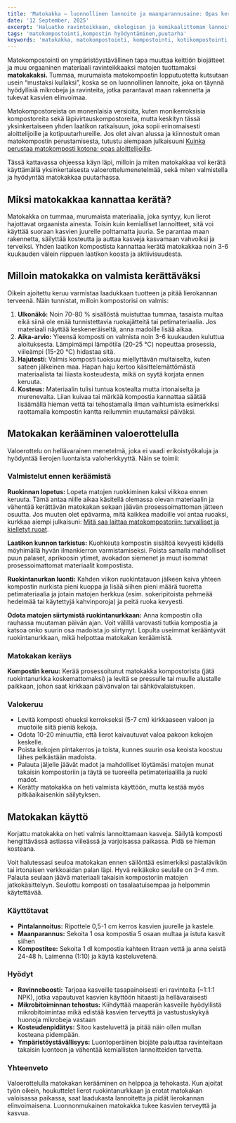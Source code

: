 ```yaml
---
title: 'Matokakka – luonnollinen lannoite ja maanparannusaine: Opas keräämiseen ja käyttöön'
date: '12 September, 2025'
excerpt: 'Haluatko ravinteikkaan, ekologisen ja kemikaalittoman lannoitteen puutarhaasi? Matokakka eli matokompostin tuottama humus parantaa maan rakennetta, lisää mikrobitoimintaa ja tukee kasvien kasvua. Lue, miten tunnistat kypsän matokompostin, keräät matokakan tehokkaasti ja hyödynnät sen puutarhassa.'
tags: 'matokompostointi,kompostin hyödyntäminen,puutarha'
keywords: 'matokakka, matokompostointi, kompostointi, kotikompostointi, luonnollinen lannoite, biojäte, puutarhanhoito, lierot, red wiggler, eisenia fetida, maanparannus, kierrätys, ekologinen viljely, kemikaaliton puutarha'
---
```


Matokompostointi on ympäristöystävällinen tapa muuttaa keittiön biojätteet ja muu orgaaninen materiaali ravinteikkaaksi matojen tuottamaksi **matokakaksi.** Tummaa, murumaista matokompostin lopputuotetta kutsutaan usein “mustaksi kullaksi”, koska se on luonnollinen lannoite, joka on täynnä hyödyllisiä mikrobeja ja ravinteita, jotka parantavat maan rakennetta ja tukevat kasvien elinvoimaa.

Matokompostoreista on monenlaisia versioita, kuten monikerroksisia kompostoreita sekä läpivirtauskompostoreita, mutta keskityn tässä yksinkertaiseen yhden laatikon ratkaisuun, joka sopii erinomaisesti aloittelijoille ja kotipuutarhureille. Jos olet aivan alussa ja kiinnostuit oman matokompostin perustamisesta, tutustu aiempaan julkaisuuni [Kuinka perustaa matokomposti kotona: opas aloittelijoille](https://www.luomuliero.fi/blogi/julkaisu/kuinka-perustaa-matokomposti-kotona-opas-aloittelijoille).

Tässä kattavassa ohjeessa käyn läpi, milloin ja miten matokakkaa voi kerätä käyttämällä yksinkertaisesta valoerottelumenetelmää, sekä miten valmistella ja hyödyntää matokakkaa puutarhassa.

## Miksi matokakkaa kannattaa kerätä?

Matokakka on tummaa, murumaista materiaalia, joka syntyy, kun lierot hajottavat orgaanista ainesta. Toisin kuin kemialliset lannoitteet, sitä voi käyttää suoraan kasvien juurelle polttamatta juuria. Se parantaa maan rakennetta, säilyttää kosteutta ja auttaa kasveja kasvamaan vahvoiksi ja terveiksi. Yhden laatikon kompostista kannattaa kerätä matokakkaa noin 3-6 kuukauden välein riippuen laatikon koosta ja aktiivisuudesta.

## Milloin matokakka on valmista kerättäväksi

Oikein ajoitettu keruu varmistaa laadukkaan tuotteen ja pitää lierokannan terveenä. Näin tunnistat, milloin kompostorisi on valmis:

1. **Ulkonäkö:** Noin 70-80 % sisällöstä muistuttaa tummaa, tasaista multaa eikä siinä ole enää tunnistettavia ruokajätteitä tai petimateriaalia. Jos materiaali näyttää keskeneräiseltä, anna madoille lisää aikaa.
2. **Aika-arvio:** Yleensä komposti on valmista noin 3-6 kuukauden kuluttua aloituksesta. Lämpimämpi lämpötila (20-25 °C) nopeuttaa prosessia, viileämpi (15-20 °C) hidastaa sitä.
3. **Hajutesti:** Valmis komposti tuoksuu miellyttävän multaiselta, kuten sateen jälkeinen maa. Hapan haju kertoo käsittelemättömästä materiaalista tai liiasta kosteudesta, mikä on syytä korjata ennen keruuta.
4. **Kosteus:** Materiaalin tulisi tuntua kostealta mutta irtonaiselta ja murenevalta. Liian kuivaa tai märkää kompostia kannattaa säätää lisäämällä hieman vettä tai tehostamalla ilman vaihtumista esimerkiksi raottamalla kompostin kantta reilummin muutamaksi päiväksi.

## Matokakan kerääminen valoerottelulla

Valoerottelu on hellävarainen menetelmä, joka ei vaadi erikoistyökaluja ja hyödyntää lierojen luontaista valoherkkyyttä. Näin se toimii:

### Valmistelut ennen keräämistä

**Ruokinnan lopetus:** Lopeta matojen ruokkiminen kaksi viikkoa ennen keruuta. Tämä antaa niille aikaa käsitellä olemassa olevan materiaalin ja vähentää kerättävän matokakan sekaan jäävän prosessoimattoman jätteen osuutta. Jos muuten olet epävarma, mitä kaikkea madoille voi antaa ruoaksi, kurkkaa aiempi julkaisuni: [Mitä saa laittaa matokompostoriin: turvalliset ja kielletyt ruoat](https://www.luomuliero.fi/blogi/julkaisu/mita-saa-laittaa-matokompostoriin-turvalliset-ja-kielletyt-ruoat).

**Laatikon kunnon tarkistus:** Kuohkeuta kompostin sisältöä kevyesti kädellä möyhimällä hyvän ilmankierron varmistamiseksi. Poista samalla mahdolliset puun palaset, aprikoosin ytimet, avokadon siemenet ja muut isommat prosessoimattomat materiaalit kompostista.

**Ruokintanurkan luonti:** Kahden viikon ruokintatauon jälkeen kaiva yhteen kompostin nurkista pieni kuoppa ja lisää siihen pieni määrä tuoretta petimateriaalia ja jotain matojen herkkua (esim. sokeripitoista pehmeää hedelmää tai käytettyjä kahvinporoja) ja peitä ruoka kevyesti.

**Odota matojen siirtymistä ruokintanurkkaan:** Anna kompostin olla rauhassa muutaman päivän ajan. Voit välillä varovasti tutkia kompostia ja katsoa onko suurin osa madoista jo siirtynyt. Lopulta useimmat kerääntyvät ruokintanurkkaan, mikä helpottaa matokakan keräämistä.

### Matokakan keräys

**Kompostin keruu:** Kerää prosessoitunut matokakka kompostorista (jätä ruokintanurkka koskemattomaksi) ja levitä se pressulle tai muulle alustalle paikkaan, johon saat kirkkaan päivänvalon tai sähkövalaistuksen.

### Valokeruu

- Levitä komposti ohueksi kerrokseksi (5-7 cm) kirkkaaseen valoon ja muotoile siitä pieniä kekoja.
- Odota 10-20 minuuttia, että lierot kaivautuvat valoa pakoon kekojen keskelle.
- Poista kekojen pintakerros ja toista, kunnes suurin osa keoista koostuu lähes pelkästään madoista.
- Palauta jäljelle jäävät madot ja mahdolliset löytämäsi matojen munat takaisin kompostoriin ja täytä se tuoreella petimateriaalilla ja ruoki madot.
- Kerätty matokakka on heti valmista käyttöön, mutta kestää myös pitkäaikaisenkin säilytyksen.

## Matokakan käyttö

Korjattu matokakka on heti valmis lannoittamaan kasveja. Säilytä komposti hengittävässä astiassa viileässä ja varjoisassa paikassa. Pidä se hieman kosteana.

<aside>
Voit halutessasi seuloa matokakan ennen säilöntää esimerkiksi pastalävikön tai irtonaisen verkkoaidan palan läpi. Hyvä reikäkoko seulalle on 3-4 mm. Palauta seulaan jäävä materiaali takaisin kompostoriin matojen jatkokäsittelyyn. Seulottu komposti on tasalaatuisempaa ja helpommin käytettävää.
</aside>

### Käyttötavat

- **Pintalannoitus:** Ripottele 0,5-1 cm kerros kasvien juurelle ja kastele.
- **Maanparannus:** Sekoita 1 osa kompostia 5 osaan multaa ja istuta kasvit siihen
- **Kompostitee:** Sekoita 1 dl kompostia kahteen litraan vettä ja anna seistä 24-48 h. Laimenna (1:10) ja käytä kasteluvetenä.

### Hyödyt

- **Ravinneboosti:** Tarjoaa kasveille tasapainoisesti eri ravinteita (~1:1:1 NPK), jotka vapautuvat kasvien käyttöön hitaasti ja hellävaraisesti
- **Mikrobitoiminnan tehostus:** Kiihdyttää maaperän kasveille hyödyllistä mikrobitoimintaa mikä edistää kasvien terveyttä ja vastustuskykyä huonoja mikrobeja vastaan
- **Kosteudenpidätys:** Sitoo kasteluvettä ja pitää näin ollen mullan kosteana pidempään.
- **Ympäristöystävällisyys:** Luontoperäinen biojäte palauttaa ravinteitaan takaisin luontoon ja vähentää kemiallisten lannoitteiden tarvetta.

### Yhteenveto

Valoerottelulla matokakan kerääminen on helppoa ja tehokasta. Kun ajoitat työn oikein, houkuttelet lierot ruokintanurkkaan ja erotat matokakan valoisassa paikassa, saat laadukasta lannoitetta ja pidät lierokannan elinvoimaisena. Luonnonmukainen matokakka tukee kasvien terveyttä ja kasvua.
